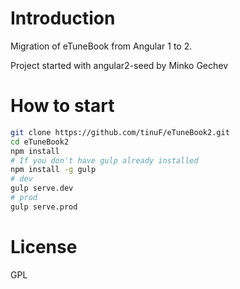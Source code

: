 # Introduction

Migration of eTuneBook from Angular 1 to 2. 

Project started with angular2-seed by Minko Gechev

# How to start

```bash
git clone https://github.com/tinuF/eTuneBook2.git
cd eTuneBook2
npm install
# If you don't have gulp already installed
npm install -g gulp
# dev
gulp serve.dev
# prod
gulp serve.prod
```

# License

GPL
